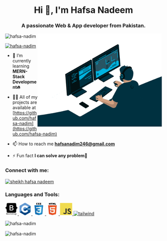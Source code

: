 <h1 align="center">Hi 👋, I'm Hafsa Nadeem</h1>
<h3 align="center">A passionate Web & App developer from Pakistan.</h3>

<img align="right" width="400px" src="./output-onlinegiftools.gif">
<p align="left"> <img src="https://komarev.com/ghpvc/?username=hafsa-nadim&label=Profile%20views&color=0e75b6&style=flat" alt="hafsa-nadim" /> </p>

<p align="left"> <a href="https://github.com/ryo-ma/github-profile-trophy"><img src="https://github-profile-trophy.vercel.app/?username=hafsa-nadim" alt="hafsa-nadim" /></a> </p>

- 🌱 I’m currently learning **MERN-Stack Development🔥**

- 👨‍💻 All of my projects are available at [https://github.com/hafsa-nadim](https://github.com/hafsa-nadim)

- 📫 How to reach me **hafsanadim246@gmail.com**

- ⚡ Fun fact **I can solve any problem🤞**

<h3 align="left">Connect with me:</h3>
<p align="left">
<a href="https://linkedin.com/in/sheikh hafsa nadeem" target="blank"><img align="center" src="https://raw.githubusercontent.com/rahuldkjain/github-profile-readme-generator/master/src/images/icons/Social/linked-in-alt.svg" alt="sheikh hafsa nadeem" height="30" width="40" /></a>
</p>

<h3 align="left">Languages and Tools:</h3>
<p align="left"> <a href="https://getbootstrap.com" target="_blank" rel="noreferrer"> <img src="https://raw.githubusercontent.com/devicons/devicon/master/icons/bootstrap/bootstrap-plain-wordmark.svg" alt="bootstrap" width="40" height="40"/> </a> <a href="https://www.w3schools.com/cpp/" target="_blank" rel="noreferrer"> <img src="https://raw.githubusercontent.com/devicons/devicon/master/icons/cplusplus/cplusplus-original.svg" alt="cplusplus" width="40" height="40"/> </a> <a href="https://www.w3schools.com/css/" target="_blank" rel="noreferrer"> <img src="https://raw.githubusercontent.com/devicons/devicon/master/icons/css3/css3-original-wordmark.svg" alt="css3" width="40" height="40"/> </a> <a href="https://www.w3.org/html/" target="_blank" rel="noreferrer"> <img src="https://raw.githubusercontent.com/devicons/devicon/master/icons/html5/html5-original-wordmark.svg" alt="html5" width="40" height="40"/> </a> <a href="https://developer.mozilla.org/en-US/docs/Web/JavaScript" target="_blank" rel="noreferrer"> <img src="https://raw.githubusercontent.com/devicons/devicon/master/icons/javascript/javascript-original.svg" alt="javascript" width="40" height="40"/> </a> <a href="https://tailwindcss.com/" target="_blank" rel="noreferrer"> <img src="https://www.vectorlogo.zone/logos/tailwindcss/tailwindcss-icon.svg" alt="tailwind" width="40" height="40"/> </a> </p>

<p><img align="center" src="https://github-readme-stats.vercel.app/api/top-langs?username=hafsa-nadim&show_icons=true&locale=en&layout=compact" alt="hafsa-nadim" /></p>

<p><img align="center" src="https://github-readme-streak-stats.herokuapp.com/?user=hafsa-nadim&" alt="hafsa-nadim" /></p>
